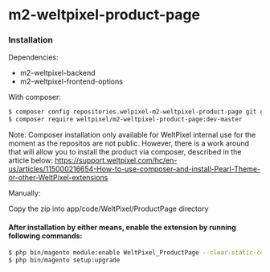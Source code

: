 # m2-weltpixel-product-page

### Installation

Dependencies:

-   m2-weltpixel-backend
-   m2-weltpixel-frontend-options

With composer:

```sh
$ composer config repositories.welpixel-m2-weltpixel-product-page git git@github.com:rusdragos/m2-weltpixel-product-page.git
$ composer require weltpixel/m2-weltpixel-product-page:dev-master
```

Note: Composer installation only available for WeltPixel internal use for the moment as the repositos are not public. However, there is a work around that will allow you to install the product via composer, described in the article below: https://support.weltpixel.com/hc/en-us/articles/115000216654-How-to-use-composer-and-install-Pearl-Theme-or-other-WeltPixel-extensions

Manually:

Copy the zip into app/code/WeltPixel/ProductPage directory

#### After installation by either means, enable the extension by running following commands:

```sh
$ php bin/magento module:enable WeltPixel_ProductPage --clear-static-content
$ php bin/magento setup:upgrade
```
